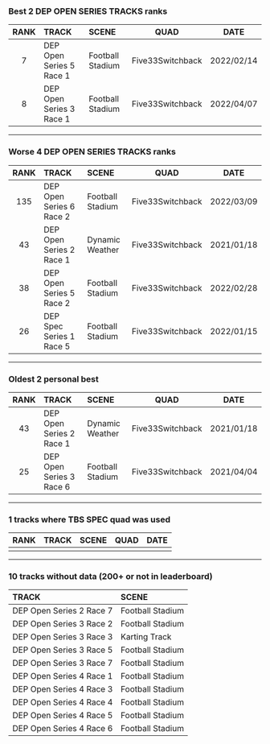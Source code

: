 ### Best 2 DEP OPEN SERIES TRACKS ranks
|RANK|TRACK|SCENE|QUAD|DATE|
|:---:|:---|:---|:---:|:---:|
|7|DEP Open Series 5 Race 1|Football Stadium|Five33Switchback|2022/02/14|
|8|DEP Open Series 3 Race 1|Football Stadium|Five33Switchback|2022/04/07|
---
### Worse 4 DEP OPEN SERIES TRACKS ranks
|RANK|TRACK|SCENE|QUAD|DATE|
|:---:|:---|:---|:---:|:---:|
|135|DEP Open Series 6 Race 2|Football Stadium|Five33Switchback|2022/03/09|
|43|DEP Open Series 2 Race 1|Dynamic Weather|Five33Switchback|2021/01/18|
|38|DEP Open Series 5 Race 2|Football Stadium|Five33Switchback|2022/02/28|
|26|DEP Spec Series 1 Race 5|Football Stadium|Five33Switchback|2022/01/15|
---
### Oldest 2 personal best
|RANK|TRACK|SCENE|QUAD|DATE|
|:---:|:---|:---|:---:|:---:|
|43|DEP Open Series 2 Race 1|Dynamic Weather|Five33Switchback|2021/01/18|
|25|DEP Open Series 3 Race 6|Football Stadium|Five33Switchback|2021/04/04|
---
### 1 tracks where TBS SPEC quad was used
|RANK|TRACK|SCENE|QUAD|DATE|
|:---:|:---|:---|:---:|:---:|
||||||
---
### 10 tracks without data (200+ or not in leaderboard)
|TRACK|SCENE|
|:---|:---|
|DEP Open Series 2 Race 7|Football Stadium|
|DEP Open Series 3 Race 2|Football Stadium|
|DEP Open Series 3 Race 3|Karting Track|
|DEP Open Series 3 Race 5|Football Stadium|
|DEP Open Series 3 Race 7|Football Stadium|
|DEP Open Series 4 Race 1|Football Stadium|
|DEP Open Series 4 Race 3|Football Stadium|
|DEP Open Series 4 Race 4|Football Stadium|
|DEP Open Series 4 Race 5|Football Stadium|
|DEP Open Series 4 Race 6|Football Stadium|
